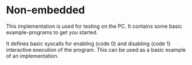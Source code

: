 # Non-embedded

This implementation is used for testing on the PC.
It contains some basic example-programs to get you started.

It defines basic syscalls for enabling (code 0) and disabling (code 1) interactive execution of the program.
This can be used as a basic example of an implementation.
